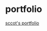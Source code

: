 # portfolio

[sccot's portfolio](https://docs.google.com/document/d/1yo0hKE1f3lhmBYYgUl-V4LC_MvPk8e_nfpAJaSgkb_w/edit?usp=drive_link/)
